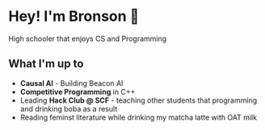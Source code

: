  # Hey! I'm Bronson 👋

High schooler that enjoys CS and Programming

## What I'm up to 

- **Causal AI** - Building Beacon AI
- **Competitive Programming** in C++ 
- Leading **Hack Club @ SCF** - teaching other students that programming and drinking boba as a result
- Reading feminst literature while drinking my matcha latte with OAT milk
